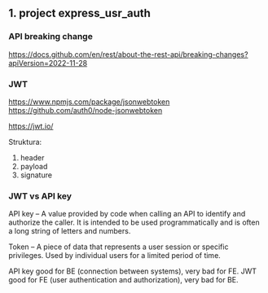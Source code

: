 ## 1. project express_usr_auth

### API breaking change  
https://docs.github.com/en/rest/about-the-rest-api/breaking-changes?apiVersion=2022-11-28  


### JWT

https://www.npmjs.com/package/jsonwebtoken  
https://github.com/auth0/node-jsonwebtoken  

https://jwt.io/

Struktura:  
1. header
2. payload
3. signature


### JWT vs API key

API key – A value provided by code when calling an API to identify and authorize the caller. It is intended to be used programmatically and is often a long string of letters and numbers.

Token – A piece of data that represents a user session or specific privileges. Used by individual users for a limited period of time.

API key good for BE (connection between systems), very bad for FE.
JWT good for FE (user authentication and authorization), very bad for BE.

